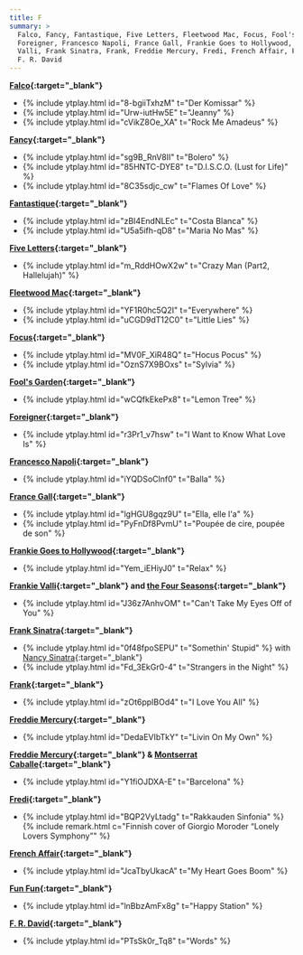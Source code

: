 ```yaml
---
title: F
summary: >
  Falco, Fancy, Fantastique, Five Letters, Fleetwood Mac, Focus, Fool's Garden,
  Foreigner, Francesco Napoli, France Gall, Frankie Goes to Hollywood, Frankie
  Valli, Frank Sinatra, Frank, Freddie Mercury, Fredi, French Affair, Fun Fun,
  F. R. David
---
```

**[Falco](https://en.wikipedia.org/wiki/Falco_(musician)){:target="_blank"}**
- {% include ytplay.html id="8-bgiiTxhzM" t="Der Komissar" %}
- {% include ytplay.html id="Urw-iutHw5E" t="Jeanny" %}
- {% include ytplay.html id="cVikZ8Oe_XA" t="Rock Me Amadeus" %}

**[Fancy](https://en.wikipedia.org/wiki/Fancy_(singer)){:target="_blank"}**
- {% include ytplay.html id="sg9B_RnV8lI" t="Bolero" %}
- {% include ytplay.html id="85HNTC-DYE8" t="D.I.S.C.O. (Lust for Life)" %}
- {% include ytplay.html id="8C35sdjc_cw" t="Flames Of Love" %}

**[Fantastique](https://en.wikipedia.org/wiki/Fantastique_(pop_duo)){:target="_blank"}**
- {% include ytplay.html id="zBI4EndNLEc" t="Costa Blanca" %}
- {% include ytplay.html id="U5a5ifh-qD8" t="Maria No Mas" %}

**[Five Letters](https://www.discogs.com/artist/142022-Five-Letters){:target="_blank"}**
- {% include ytplay.html id="m_RddHOwX2w" t="Crazy Man (Part2, Hallelujah)" %}

**[Fleetwood Mac](https://en.wikipedia.org/wiki/Fleetwood_Mac){:target="_blank"}**
- {% include ytplay.html id="YF1R0hc5Q2I" t="Everywhere" %}
- {% include ytplay.html id="uCGD9dT12C0" t="Little Lies" %}

**[Focus](https://en.wikipedia.org/wiki/Focus_(band)){:target="_blank"}**
- {% include ytplay.html id="MV0F_XiR48Q" t="Hocus Pocus" %}
- {% include ytplay.html id="OznS7X9BOxs" t="Sylvia" %}

**[Fool's Garden](https://en.wikipedia.org/wiki/Fool's_Garden){:target="_blank"}**
- {% include ytplay.html id="wCQfkEkePx8" t="Lemon Tree" %}

**[Foreigner](https://en.wikipedia.org/wiki/Foreigner_(band)){:target="_blank"}**
- {% include ytplay.html id="r3Pr1_v7hsw" t="I Want to Know What Love Is" %}

**[Francesco Napoli](https://de.wikipedia.org/wiki/Francesco_Napoli){:target="_blank"}**
- {% include ytplay.html id="iYQDSoClnf0" t="Balla" %}

**[France Gall](https://en.wikipedia.org/wiki/France_Gall){:target="_blank"}**
- {% include ytplay.html id="lgHGU8gqz9U" t="Ella, elle l'a" %}
- {% include ytplay.html id="PyFnDf8PvmU" t="Poupée de cire, poupée de son" %}

**[Frankie Goes to Hollywood](https://en.wikipedia.org/wiki/Frankie_Goes_To_Hollywood){:target="_blank"}**
- {% include ytplay.html id="Yem_iEHiyJ0" t="Relax" %}

**[Frankie Valli](https://en.wikipedia.org/wiki/Frankie_Valli){:target="_blank"} and [the Four Seasons](https://en.wikipedia.org/wiki/The_Four_Seasons_(band)){:target="_blank"}**
- {% include ytplay.html id="J36z7AnhvOM" t="Can't Take My Eyes Off of You" %}

**[Frank Sinatra](https://en.wikipedia.org/wiki/Frank_Sinatra){:target="_blank"}**
- {% include ytplay.html id="0f48fpoSEPU" t="Somethin' Stupid" %} with [Nancy Sinatra](https://en.wikipedia.org/wiki/Nancy_Sinatra){:target="_blank"}
- {% include ytplay.html id="Fd_3EkGr0-4" t="Strangers in the Night" %}

**[Frank](https://en.wikipedia.org/wiki/Frank_(soundtrack)){:target="_blank"}**
- {% include ytplay.html id="zOt6ppIBOd4" t="I Love You All" %}

**[Freddie Mercury](https://en.wikipedia.org/wiki/Freddie_Mercury){:target="_blank"}**
- {% include ytplay.html id="DedaEVIbTkY" t="Livin On My Own" %}

**[Freddie Mercury](https://en.wikipedia.org/wiki/Freddie_Mercury){:target="_blank"} & [Montserrat Caballe](https://en.wikipedia.org/wiki/Montserrat_Caballe){:target="_blank"}**
- {% include ytplay.html id="Y1fiOJDXA-E" t="Barcelona" %}

**[Fredi](https://en.wikipedia.org/wiki/Fredi_(singer)){:target="_blank"}**
- {% include ytplay.html id="BQP2VyLtadg" t="Rakkauden Sinfonia" %} {% include remark.html c="Finnish cover of Giorgio Moroder “Lonely Lovers Symphony”" %}

**[French Affair](https://en.wikipedia.org/wiki/French_Affair){:target="_blank"}**
- {% include ytplay.html id="JcaTbyUkacA" t="My Heart Goes Boom" %}

**[Fun Fun](https://en.wikipedia.org/wiki/Fun_Fun){:target="_blank"}**
- {% include ytplay.html id="lnBbzAmFx8g" t="Happy Station" %}

**[F. R. David](https://en.wikipedia.org/wiki/F._R._David){:target="_blank"}**
- {% include ytplay.html id="PTsSk0r_Tq8" t="Words" %}

